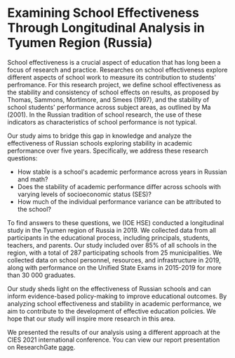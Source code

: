 # Examining School Effectiveness Through Longitudinal Analysis in Tyumen Region (Russia)

School effectiveness is a crucial aspect of education that has long been a focus of research and practice. Researches on school effectiveness explore different aspects of school work to measure its contribution to students' perfromance. For this research project, we define school effectiveness as the stability and consistency of school effects on results, as proposed by Thomas, Sammons, Mortimore, and Smees (1997), and the stability of school students' performance across subject areas, as outlined by Ma (2001). In the Russian tradition of school research, the use of these indicators as characteristics of school performance is not typical.

Our study aims to bridge this gap in knowledge and analyze the effectiveness of Russian schools exploring stability in academic performance over five years. Specifically, we address these research questions:

- How stable is a school's academic performance across years in Russian and math?
- Does the stability of academic performance differ across schools with varying levels of socioeconomic status (SES)?
- How much of the individual performance variance can be attributed to the school?

To find answers to these questions, we (IOE HSE) conducted a longitudinal study in the Tyumen region of Russia in 2019. We collected data from all participants in the educational process, including principals, students, teachers, and parents. Our study included over 85% of all schools in the region, with a total of 287 participating schools from 25 municipalities. We collected data on school personnel, resources, and infrastructure in 2019, along with performance on the Unified State Exams in 2015-2019 for more than 30 000 graduates.

Our study sheds light on the effectiveness of Russian schools and can inform evidence-based policy-making to improve educational outcomes. By analyzing school effectiveness and stability in academic performance, we aim to contribute to the development of effective education policies. We hope that our study will inspire more research in this area.

We presented the results of our analysis using a different approach at the CIES 2021 international conference. You can view our report presentation on ResearchGate [page](https://www.researchgate.net/publication/351632739_School_Stability_Across_Different_Subjects_Between_Years_The_Case_of_Longitudinal_Analysis_in_Russia_CIES-2021).
